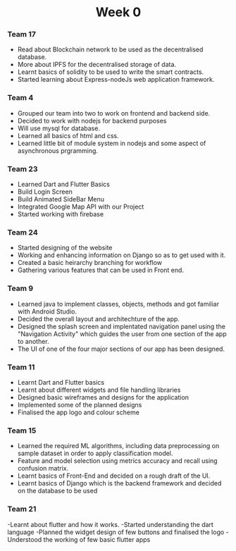 <h1 align="center"> Week 0 </h1>


### Team 17

- Read about Blockchain network to be used as the decentralised database.
- More about IPFS for the decentralised storage of data.
- Learnt basics of solidity to be used to write the smart contracts.
- Started learning about Express-nodeJs web application framework.


### Team 4

- Grouped our team into two to work on frontend and backend side.
- Decided to work with nodejs for backend purposes
- Will use mysql for database.
- Learned all basics of html  and css.
- Learned little bit of module system in nodejs and some aspect of asynchronous prgramming.

### Team 23
- Learned Dart and Flutter Basics
- Build Login Screen
- Build Animated SideBar Menu
- Integrated Google Map API with our Project
- Started working with firebase

### Team 24

- Started designing of the website
- Working and enhancing information on Django so as to get used with it.
- Created a basic heirarchy branching for workflow
- Gathering various features that can be used in Front end.


### Team 9

- Learned java to implement classes, objects, methods and got familiar with Android Studio.
- Decided the overall layout and architechture of the app.
- Designed the splash screen and implentated navigation panel using the "Navigation Activity" which 
   guides the user from one section of the app to another.
- The UI of one of the four major sections of our app has been designed.

### Team 11

- Learnt Dart and Flutter basics
- Learnt about different widgets and file handling libraries
- Designed basic wireframes and designs for the application
- Implemented some of the planned designs
- Finalised the app logo and colour scheme

### Team 15

- Learned the required ML algorithms, including data preprocessing on sample dataset in order to apply classification model.
- Feature and model selection using metrics accuracy and recall using confusion matrix.
- Learnt basics of Front-End and decided on a rough draft of the UI.
- Learnt basics of Django which is the backend framework and decided on the database to be used

### Team 21

-Learnt about flutter and how it works.
-Started understanding  the dart language
-Planned the widget design of few buttons and finalised the logo
-Understood the working of few basic flutter apps
